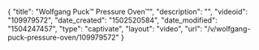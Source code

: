 {
    "title": "Wolfgang Puck&trade; Pressure Oven&trade;",
    "description": "",
    "videoid": "109979572",
    "date_created": "1502520584",
    "date_modified": "1504247457",
    "type": "captivate",
    "layout": "video",
    "url": "\/v\/wolfgang-puck-pressure-oven\/109979572"
}